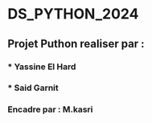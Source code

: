 # DS_PYTHON_2024
## Projet Puthon realiser par :
###                            * Yassine El Hard
###                            * Said Garnit
### Encadre par : M.kasri
